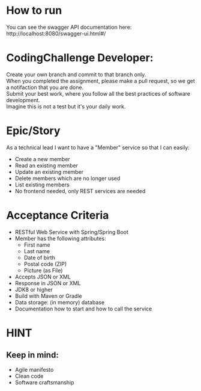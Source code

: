 # How to run

You can see the swagger API documentation here:
http://localhost:8080/swagger-ui.html#/

# CodingChallenge Developer:

Create your own branch and commit to that branch only.    
When you completed the assignment, please make a pull request, so we get a notifaction that you are done.     
Submit your best work, where you follow all the best practices of software development.    
Imagine this is not a test but it's your daily work.


# Epic/Story
As a technical lead I want to have a "Member" service so that I can easily:
* Create a new member
* Read an existing member
* Update an existing member
* Delete members which are no longer used
* List existing members
* No frontend needed, only REST services are needed

# Acceptance Criteria
* RESTful Web Service with Spring/Spring Boot
* Member has the following attributes:
  * First name
  * Last name
  * Date of birth
  * Postal code (ZIP)
  * Picture (as File)
* Accepts JSON or XML
* Response in JSON or XML
* JDK8 or higher
* Build with Maven or Gradle
* Data storage: (in memory) database
* Documentation how to start and how to call the service

# HINT
## Keep in mind:
* Agile manifesto
* Clean code
* Software craftsmanship
